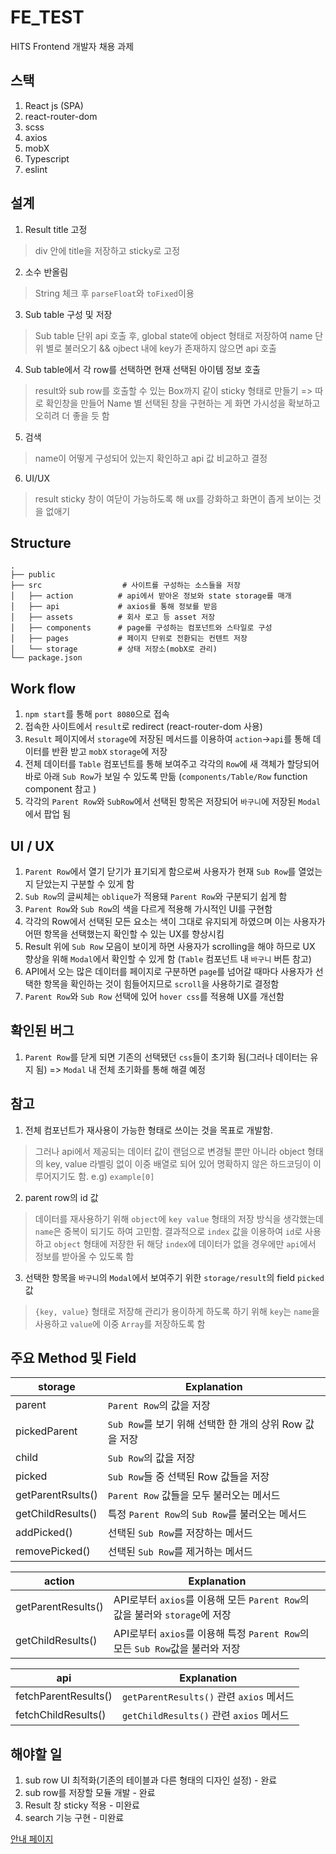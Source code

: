 # FE_TEST
HITS Frontend 개발자 채용 과제

## 스택
1. React js (SPA)
2. react-router-dom
3. scss
4. axios
5. mobX
6. Typescript
7. eslint

## 설계
1. Result title 고정
> div 안에 title을 저장하고 sticky로 고정
2. 소수 반올림
> String 체크 후 `parseFloat`와 `toFixed`이용
3. Sub table 구성 및 저장
> Sub table 단위 api 호출 후, global state에 object 형태로 저장하여 name 단위 별로 불러오기 && ojbect 내에 key가 존재하지 않으면 api 호출
4. Sub table에서 각 row를 선택하면 현재 선택된 아이템 정보 호출
> result와 sub row를 호출할 수 있는 Box까지 같이 sticky 형태로 만들기 => 따로 확인창을 만들어 Name 별 선택된 창을 구현하는 게 화면 가시성을 확보하고 오히려 더 좋을 듯 함
5. 검색
> name이 어떻게 구성되어 있는지 확인하고 api 값 비교하고 결정
6. UI/UX
> result sticky 창이 여닫이 가능하도록 해 ux를 강화하고 화면이 좁게 보이는 것을 없애기

## Structure

    .
    ├── public
    ├── src                  # 사이트를 구성하는 소스들을 저장
    │   ├── action          # api에서 받아온 정보와 state storage를 매개
    │   ├── api             # axios를 통해 정보를 받음
    │   ├── assets          # 회사 로고 등 asset 저장 
    │   ├── components      # page를 구성하는 컴포넌트와 스타일로 구성
    │   ├── pages           # 페이지 단위로 전환되는 컨텐트 저장 
    │   └── storage         # 상태 저장소(mobX로 관리)
    └── package.json

## Work flow
1. `npm start`를 통해 `port 8080`으로 접속
2. 접속한 사이트에서 `result`로 redirect (react-router-dom 사용)
3. `Result` 페이지에서 `storage`에 저장된 메서드를 이용하여 `action`->`api`를 통해 데이터를 반환 받고 `mobX` `storage`에 저장  
4. 전체 데이터를 `Table` 컴포넌트를 통해 보여주고 각각의 `Row`에 새 객체가 할당되어 바로 아래 `Sub Row`가 보일 수 있도록 만듦 (`components/Table/Row` function component 참고 )
5. 각각의 `Parent Row`와 `SubRow`에서 선택된 항목은 저장되어 `바구니`에 저장된 `Modal`에서 팝업 됨

## UI / UX
1. `Parent Row`에서 열기 닫기가 표기되게 함으로써 사용자가 현재 `Sub Row`를 열었는지 닫았는지 구분할 수 있게 함
2. `Sub Row`의 글씨체는 `oblique`가 적용돼 `Parent Row`와 구분되기 쉽게 함
3. `Parent Row`와 `Sub Row`의 색을 다르게 적용해 가시적인 UI를 구현함
4. 각각의 Row에서 선택된 모든 요소는 색이 그대로 유지되게 하였으며 이는 사용자가 어떤 항목을 선택했는지 확인할 수 있는 UX를 향상시킴
5. Result 위에 `Sub Row` 모음이 보이게 하면 사용자가 scrolling을 해야 하므로 UX 향상을 위해 `Modal`에서 확인할 수 있게 함 (`Table` 컴포넌트 내 `바구니` 버튼 참고)
6. API에서 오는 많은 데이터를 페이지로 구분하면 `page`를 넘어갈 때마다 사용자가 선택한 항목을 확인하는 것이 힘들어지므로 `scroll`을 사용하기로 결정함
7. `Parent Row`와 `Sub Row` 선택에 있어 `hover css`를 적용해 UX를 개선함

## 확인된 버그
1. `Parent Row`를 닫게 되면 기존의 선택됐던 `css`들이 초기화 됨(그러나 데이터는 유지 됨) => `Modal` 내 전체 초기화를 통해 해결 예정

## 참고
1. 전체 컴포넌트가 재사용이 가능한 형태로 쓰이는 것을 목표로 개발함.
> 그러나 api에서 제공되는 데이터 값이 랜덤으로 변경될 뿐만 아니라 object 형태의 key, value 라벨링 없이 이중 배열로 되어 있어 명확하지 않은 하드코딩이 이루어지기도 함. e.g) `example[0]`

2. parent row의 id 값
> 데이터를 재사용하기 위해 `object`에 `key value` 형태의 저장 방식을 생각했는데  `name`은 중복이 되기도 하여 고민함. 결과적으로 `index` 값을 이용하여 `id`로 사용하고 `object` 형태에 저장한 뒤 해당 `index`에 데이터가 없을 경우에만 `api`에서 정보를 받아올 수 있도록 함

3. 선택한 항목을 `바구니`의 `Modal`에서 보여주기 위한 `storage/result`의 field `picked` 값
> `{key, value}` 형태로 저장해 관리가 용이하게 하도록 하기 위해 `key`는 `name`을 사용하고 `value`에 이중 `Array`를 저장하도록 함 

## 주요 Method 및 Field
storage | Explanation
------------ | -------------
parent | `Parent Row`의 값을 저장
pickedParent | `Sub Row`를 보기 위해 선택한 한 개의 상위 Row 값을 저장
child | `Sub Row`의 값을 저장
picked | `Sub Row`들 중 선택된 Row 값들을 저장
getParentRsults() | `Parent Row` 값들을 모두 불러오는 메서드
getChildResults() | 특정 `Parent Row`의 `Sub Row`를 불러오는 메서드
addPicked() | 선택된 `Sub Row`를 저장하는 메서드
removePicked() | 선택된 `Sub Row`를 제거하는 메서드

action | Explanation
------------ | -------------
getParentResults() | API로부터 `axios`를 이용해 모든 `Parent Row`의 값을 불러와 `storage`에 저장
getChildResults() | API로부터 `axios`를 이용해 특정 `Parent Row`의 모든 `Sub Row`값을 불러와 저장

api | Explanation
------------ | -------------
fetchParentResults() | `getParentResults()` 관련 `axios` 메서드
fetchChildResults() | `getChildResults()` 관련 `axios` 메서드


## 해야할 일
1. sub row UI 최적화(기존의 테이블과 다른 형태의 디자인 설정) - 완료
2. sub row를 저장할 모듈 개발 - 완료
3. Result 창 sticky 적용 - 미완료
4. search 기능 구현 - 미완료

[안내 페이지](https://kindhearted-maize-855.notion.site/HITS-Frontend-f9b62e620c2d4a01a99393a989a54ccf)